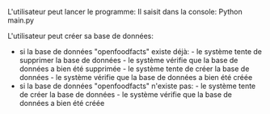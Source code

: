 L'utilisateur peut lancer le programme:
Il saisit dans la console: Python main.py

L'utilisateur peut créer sa base de données:
- si la base de données "openfoodfacts" existe déjà:
        - le système tente de supprimer la base de données
            - le système vérifie que la base de données a bien été supprimée
        - le système tente de créer la base de données
            - le système vérifie que la base de données a bien été créée
- si la base de données "openfoodfacts" n'existe pas:
        - le système tente de créer la base de données
            - le système vérifie que la base de données a bien été créée
